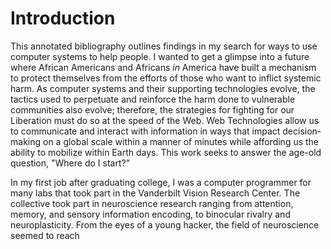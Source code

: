 # Introduction

This annotated bibliography outlines findings in my search for ways to use computer systems to help people. I wanted to get a glimpse into a future where African Americans and Africans _in_ America have built a mechanism to protect themselves from the efforts of those who want to inflict systemic harm. As computer systems and their supporting technologies evolve, the tactics used to perpetuate and reinforce the harm done to vulnerable communities also evolve; therefore, the strategies for fighting for our Liberation must do so at the speed of the Web. Web Technologies allow us to communicate and interact with information in ways that impact decision-making on a global scale within a manner of minutes while affording us the ability to mobilize within Earth days. This work seeks to answer the age-old question, "Where do I start?"

In my first job after graduating college, I was a computer programmer for many labs that took part in the Vanderbilt Vision Research Center. The collective took part in neuroscience research ranging from attention, memory, and sensory information encoding, to binocular rivalry and neuroplasticity. From the eyes of a young hacker, the field of neuroscience seemed to reach
